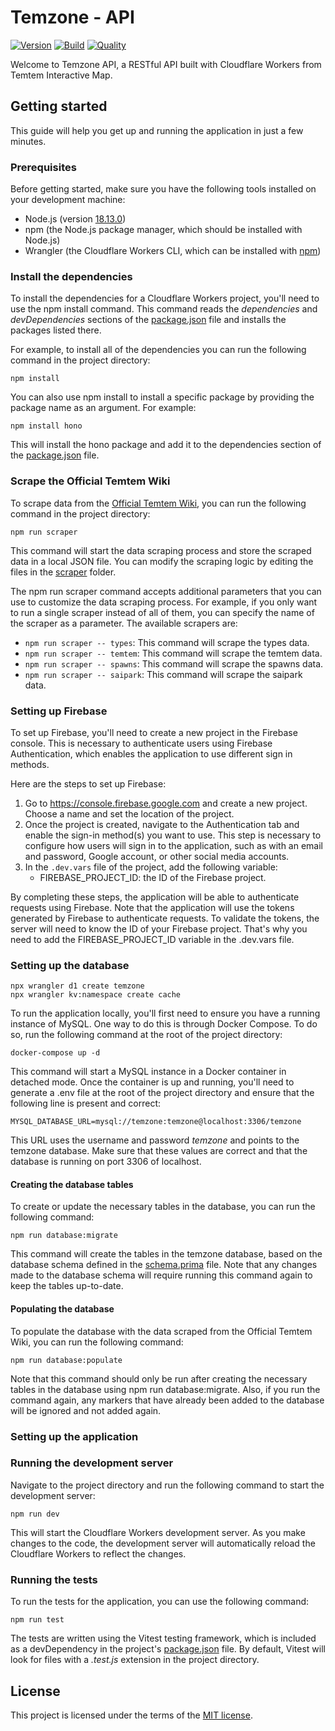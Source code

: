 # Temzone - API

[![Version](https://img.shields.io/github/package-json/v/Temtem-Interactive-Map/Temzone-API)](https://github.com/Temtem-Interactive-Map/Temzone-API)
[![Build](https://img.shields.io/github/actions/workflow/status/Temtem-Interactive-Map/Temzone-API/main.yml?branch=main)](https://github.com/Temtem-Interactive-Map/Temzone-API/actions/workflows/main.yml)
[![Quality](https://img.shields.io/codefactor/grade/github/Temtem-Interactive-Map/Temzone-API)](https://www.codefactor.io/repository/github/temtem-interactive-map/temzone-api)

Welcome to Temzone API, a RESTful API built with Cloudflare Workers from Temtem Interactive Map.

## Getting started

This guide will help you get up and running the application in just a few minutes.

### Prerequisites

Before getting started, make sure you have the following tools installed on your development machine:

- Node.js (version [18.13.0](https://nodejs.org/es/download))
- npm (the Node.js package manager, which should be installed with Node.js)
- Wrangler (the Cloudflare Workers CLI, which can be installed with [npm](https://developers.cloudflare.com/workers/wrangler/install-and-update))

### Install the dependencies

To install the dependencies for a Cloudflare Workers project, you'll need to use the npm install command. This command reads the _dependencies_ and _devDependencies_ sections of the [package.json](https://github.com/Temtem-Interactive-Map/Temzone-API/blob/main/package.json) file and installs the packages listed there.

For example, to install all of the dependencies you can run the following command in the project directory:

```
npm install
```

You can also use npm install to install a specific package by providing the package name as an argument. For example:

```
npm install hono
```

This will install the hono package and add it to the dependencies section of the [package.json](https://github.com/Temtem-Interactive-Map/Temzone-API/blob/main/package.json) file.

### Scrape the Official Temtem Wiki

To scrape data from the [Official Temtem Wiki](https://temtem.wiki.gg/wiki/Temtem_Wiki), you can run the following command in the project directory:

```
npm run scraper
```

This command will start the data scraping process and store the scraped data in a local JSON file. You can modify the scraping logic by editing the files in the [scraper](https://github.com/Temtem-Interactive-Map/Temzone-API/tree/main/scraper) folder.

The npm run scraper command accepts additional parameters that you can use to customize the data scraping process. For example, if you only want to run a single scraper instead of all of them, you can specify the name of the scraper as a parameter. The available scrapers are:

- `npm run scraper -- types`: This command will scrape the types data.
- `npm run scraper -- temtem`: This command will scrape the temtem data.
- `npm run scraper -- spawns`: This command will scrape the spawns data.
- `npm run scraper -- saipark`: This command will scrape the saipark data.

### Setting up Firebase

To set up Firebase, you'll need to create a new project in the Firebase console. This is necessary to authenticate users using Firebase Authentication, which enables the application to use different sign in methods.

Here are the steps to set up Firebase:

1. Go to https://console.firebase.google.com and create a new project. Choose a name and set the location of the project.
2. Once the project is created, navigate to the Authentication tab and enable the sign-in method(s) you want to use. This step is necessary to configure how users will sign in to the application, such as with an email and password, Google account, or other social media accounts.
3. In the `.dev.vars` file of the project, add the following variable:
   - FIREBASE_PROJECT_ID: the ID of the Firebase project.

By completing these steps, the application will be able to authenticate requests using Firebase. Note that the application will use the tokens generated by Firebase to authenticate requests. To validate the tokens, the server will need to know the ID of your Firebase project. That's why you need to add the FIREBASE_PROJECT_ID variable in the .dev.vars file.

### Setting up the database

```
npx wrangler d1 create temzone
npx wrangler kv:namespace create cache
```

To run the application locally, you'll first need to ensure you have a running instance of MySQL. One way to do this is through Docker Compose. To do so, run the following command at the root of the project directory:

```
docker-compose up -d
```

This command will start a MySQL instance in a Docker container in detached mode. Once the container is up and running, you'll need to generate a .env file at the root of the project directory and ensure that the following line is present and correct:

```
MYSQL_DATABASE_URL=mysql://temzone:temzone@localhost:3306/temzone
```

This URL uses the username and password _temzone_ and points to the temzone database. Make sure that these values are correct and that the database is running on port 3306 of localhost.

#### Creating the database tables

To create or update the necessary tables in the database, you can run the following command:

```
npm run database:migrate
```

This command will create the tables in the temzone database, based on the database schema defined in the [schema.prima](https://github.com/Temtem-Interactive-Map/Temzone-API/tree/main/prisma/schema.prisma) file. Note that any changes made to the database schema will require running this command again to keep the tables up-to-date.

#### Populating the database

To populate the database with the data scraped from the Official Temtem Wiki, you can run the following command:

```
npm run database:populate
```

Note that this command should only be run after creating the necessary tables in the database using npm run database:migrate. Also, if you run the command again, any markers that have already been added to the database will be ignored and not added again.

### Setting up the application

### Running the development server

Navigate to the project directory and run the following command to start the development server:

```
npm run dev
```

This will start the Cloudflare Workers development server. As you make changes to the code, the development server will automatically reload the Cloudflare Workers to reflect the changes.

### Running the tests

To run the tests for the application, you can use the following command:

```
npm run test
```

The tests are written using the Vitest testing framework, which is included as a devDependency in the project's [package.json](https://github.com/Temtem-Interactive-Map/Temzone-API/blob/main/package.json) file. By default, Vitest will look for files with a _.test.js_ extension in the project directory.

## License

This project is licensed under the terms of the [MIT license](https://github.com/Temtem-Interactive-Map/Temzone-API/blob/main/LICENSE).
